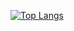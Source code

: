 [![Top Langs](https://github-readme-stats.vercel.app/api/top-langs/?username=tatsuki1107&layout=compact)](https://github.com/anuraghazra/github-readme-stats)

